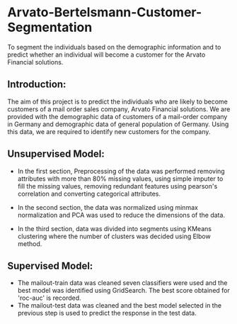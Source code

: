 # Arvato-Bertelsmann-Customer-Segmentation
To segment the individuals based on the demographic information and to predict whether an individual will become a customer for the Arvato Financial solutions.
## Introduction:
The aim of this project is to predict the individuals who are likely to become customers of a mail order sales company, Arvato Financial solutions. We are provided with the demographic data of customers of a mail-order company in Germany and demographic data of general population of Germany.  Using this data, we are required to identify new customers for the company.

## Unsupervised Model:
 - In the first section, Preprocessing of the data was performed removing attributes with more than 80% missing values, using simple imputer to fill the missing values, removing redundant features using pearson's correlation and converting categorical attributes. 

 - In the second section, the data was normalized using minmax normalization and PCA was used to reduce the dimensions of the data.
 - In the third section, data was divided into segments using KMeans clustering where the number of clusters was decided using Elbow method. 

## Supervised Model:
 - The mailout-train data was cleaned seven classifiers were used and the best model was identified using GridSearch. The best score obtained for 'roc-auc' is recorded. 
 - The mailout-test data was cleaned and the best model selected in the previous step is used to predict the response in the test data.
 
 
